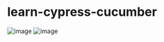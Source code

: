# learn-cypress-cucumber
![image](https://github.com/dvalleit/cucumber-cypress-report/assets/91896328/7d08e63a-8fb7-4742-bcf9-1d06ad932ccb)
![image](https://github.com/dvalleit/cucumber-cypress-report/assets/91896328/e918cbd6-13f8-4449-930b-72e5813acb64)
